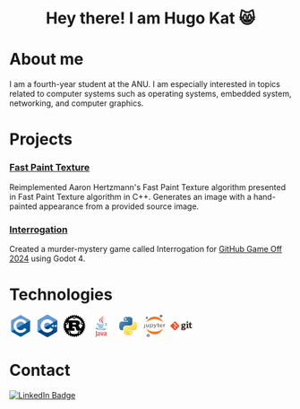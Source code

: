 <!-- 
This README was heavily inspired by Nida Khan's blog: https://www.sitepoint.com/github-profile-readme/
-->

<h1 align="center"> Hey there! I am Hugo Kat 😸

# About me
I am a fourth-year student at the ANU. I am especially interested in topics related to computer systems such as operating systems, embedded system, networking, and computer graphics. 

# Projects
### [Fast Paint Texture](https://github.com/hkattt/fast-paint-texture)
Reimplemented Aaron Hertzmann's Fast Paint Texture algorithm presented in Fast Paint Texture algorithm in C++. Generates an image with a hand-painted appearance from a provided source image.  

### [Interrogation](https://github.com/hkattt/interrogation)
Created a murder-mystery game called Interrogation for [GitHub Game Off 2024](https://itch.io/jam/game-off-2024) using Godot 4.

# Technologies
<div>
  <img src="https://github.com/devicons/devicon/blob/master/icons/c/c-original.svg" title="C" alt="C" width="40" height="40"/>&nbsp;
  <img src="https://github.com/devicons/devicon/blob/master/icons/cplusplus/cplusplus-original.svg" title="C++" alt="C++" width="40" height="40"/>&nbsp;
  <img src="https://github.com/devicons/devicon/blob/master/icons/rust/rust-original.svg" title="Rust" alt="Rust" width="40" height="40"/>&nbsp;
  <img src="https://github.com/devicons/devicon/blob/master/icons/java/java-original-wordmark.svg" title="Java" alt="Java" width="40" height="40"/>&nbsp;
  <img src="https://github.com/devicons/devicon/blob/master/icons/python/python-original.svg" title="Python" alt="Python" width="40" height="40"/>&nbsp;
  <img src="https://github.com/devicons/devicon/blob/master/icons/jupyter/jupyter-original-wordmark.svg" title="Jupyter" alt="Jupyter" width="40" height="40"/>&nbsp;
  <img src="https://github.com/devicons/devicon/blob/master/icons/git/git-original-wordmark.svg" title="Git" alt="Git" width="40" height="40"/>&nbsp;
</div>

# Contact
<a href="https://www.linkedin.com/in/hugo-kat/">
  <img src="https://img.shields.io/badge/LinkedIn-blue?style=for-the-badge&logo=linkedin&logoColor=white" alt="LinkedIn Badge"/>
</a>

<!--
**hkattt/hkattt** is a ✨ _special_ ✨ repository because its `README.md` (this file) appears on your GitHub profile.

Here are some ideas to get you started:

- 🔭 I’m currently working on ...
- 🌱 I’m currently learning ...
- 👯 I’m looking to collaborate on ...
- 🤔 I’m looking for help with ...
- 💬 Ask me about ...
- 📫 How to reach me: ...
- 😄 Pronouns: ...
- ⚡ Fun fact: ...
-->
